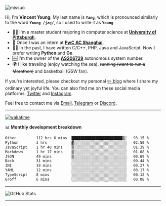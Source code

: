 <p align="left"> <img src="https://komarev.com/ghpvc/?username=missuo&label=Profile%20views&color=0e75b6&style=flat" alt="missuo" /> </p>


Hi, I'm **Vincent Young**. My last name is **`Yang`**, which is pronounced similarly to the word **`Young /jʌŋ/`**, so I used to write it as **`Young`**. 

-  👨‍🎓 I'm a master student majoring in computer science at [**University of Pittsburgh**](https://www.pitt.edu).
-  💼 Once I was an intern at **[PwC AC Shanghai](https://www.linkedin.com/company/pwc-ac-shanghai/)**.
-  👨‍💻 In the past, I have written C/C++, PHP, Java and JavaScript. Now I prefer writing **Python** and **Go**.
-  🆕 I'm the owner of the **[AS206729](https://bgp.tools/AS206729)** autonomous system number.
-  🌍 I like traveling (enjoy watching the sea), ~~running (want to run a Marathon)~~ and basketball (GSW fan).

If you're interested, please checkout my personal [✏️ blog](https://missuo.me/) where I share my ordinary yet joyful life. You can also find me on these social media platforms: [Twitter](https://twitter.com/m1ssuo) and [Instagram](https://www.instagram.com/m1ssuo).

Feel free to contact me via <a href="mailto:i@yyt.moe">Email</a>, [Telegram](https://t.me/missuo) or [Discord](https://discordapp.com/users/missuo#7448).

-------

[![wakatime](https://wakatime.com/badge/user/c13cd961-40ca-417a-afb6-1f9ea8ac295c.svg)](https://wakatime.com/@missuo)

📊 **Monthly development breakdown**
<!--START_SECTION:waka-->

```txt
Other         112 hrs 6 mins  ███████████████████████▒░   93.15 %
Python        3 hrs           ▓░░░░░░░░░░░░░░░░░░░░░░░░   02.50 %
JavaScript    1 hr 40 mins    ▒░░░░░░░░░░░░░░░░░░░░░░░░   01.39 %
Markdown      1 hr 17 mins    ▒░░░░░░░░░░░░░░░░░░░░░░░░   01.08 %
JSON          49 mins         ▒░░░░░░░░░░░░░░░░░░░░░░░░   00.69 %
Bash          31 mins         ░░░░░░░░░░░░░░░░░░░░░░░░░   00.44 %
INI           19 mins         ░░░░░░░░░░░░░░░░░░░░░░░░░   00.27 %
YAML          12 mins         ░░░░░░░░░░░░░░░░░░░░░░░░░   00.17 %
TypeScript    8 mins          ░░░░░░░░░░░░░░░░░░░░░░░░░   00.12 %
Groff         6 mins          ░░░░░░░░░░░░░░░░░░░░░░░░░   00.08 %
```

<!--END_SECTION:waka-->

-------

![GitHub Stats](https://github-readme-stats-opal-alpha-76.vercel.app/api?username=missuo&show_icons=true&theme=transparent)

-------

